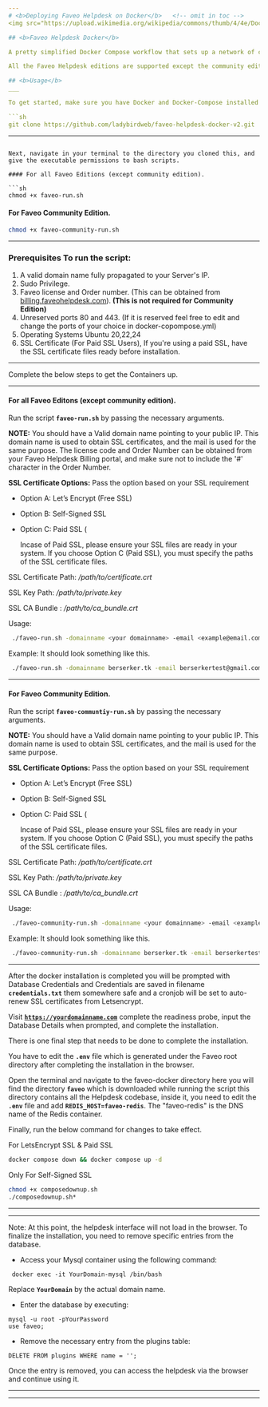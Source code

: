 ```yaml
---
# <b>Deploying Faveo Helpdesk on Docker</b>   <!-- omit in toc -->
<img src="https://upload.wikimedia.org/wikipedia/commons/thumb/4/4e/Docker_%28container_engine%29_logo.svg/440px-Docker_%28container_engine%29_logo.svg.png" alt="drawing" width="300"/>

## <b>Faveo Helpdesk Docker</b>

A pretty simplified Docker Compose workflow that sets up a network of containers for Faveo Helpdesk.

All the Faveo Helpdesk editions are supported except the community edition.

## <b>Usage</b>
___

To get started, make sure you have Docker and Docker-Compose installed on your system, and then clone the below Git-Hub repository with the below link.

```sh
git clone https://github.com/ladybirdweb/faveo-helpdesk-docker-v2.git
```

---
```

Next, navigate in your terminal to the directory you cloned this, and give the executable permissions to bash scripts.

#### For all Faveo Editions (except community edition).

```sh
chmod +x faveo-run.sh
```

#### For Faveo Community Edition.

```sh
chmod +x faveo-community-run.sh
```
---

### <b>Prerequisites To run the script:</b>

1. A valid domain name fully propagated to your Server's IP.
2. Sudo Privilege.
3. Faveo license and Order number. (This can be obtained from <a href="https://billing.faveohelpdesk.com" target="_blank" rel="noopener">billing.faveohelpdesk.com</a>).<b> (This is not required for Community Edition)</b>
4. Unreserved ports 80 and 443. (If it is reserved feel free to edit and change the ports of your choice in docker-copompose.yml)
5. Operating Systems Ubuntu 20,22,24
6. SSL Certificate (For Paid SSL Users), If you're using a paid SSL, have the SSL certificate files ready before installation.

---

Complete the below steps to get the Containers up.

---

#### <b>For all Faveo Editons (except community edition).</b>

Run the script <code><b>faveo-run.sh</b></code> by passing the necessary arguments.

**NOTE:** You should have a Valid domain name pointing to your public IP. This domain name is used to obtain SSL certificates, and the mail is used for the same purpose. The license code and Order Number can be obtained from your Faveo Helpdesk Billing portal, and make sure not to include the '#' character in the Order Number.

**SSL Certificate Options:** Pass the option based on your SSL requirement

- Option A: Let’s Encrypt (Free SSL)

- Option B: Self-Signed SSL

- Option C: Paid SSL (
  
  Incase of Paid SSL, please ensure your SSL files are ready in your system. If you choose Option C (Paid SSL), you must specify the paths of the SSL certificate files.

SSL Certificate Path: */path/to/certificate.crt*

SSL Key Path: */path/to/private.key*

SSL CA Bundle : */path/to/ca_bundle.crt*

Usage:
```sh
 ./faveo-run.sh -domainname <your domainname> -email <example@email.com> -license <faveo license code> -orderno <faveo order number> -ssl <SSL Option>
```
Example: It should look something like this.
```sh
 ./faveo-run.sh -domainname berserker.tk -email berserkertest@gmail.com -license 5H876********** -orderno 8123****** -ssl <A|B|C>
```
---

#### <b>For Faveo Community Edition.</b>

Run the script <code><b>faveo-communtiy-run.sh</b></code>  by passing the necessary arguments.

**NOTE:** You should have a Valid domain name pointing to your public IP. This domain name is used to obtain SSL certificates, and the mail is used for the same purpose.


**SSL Certificate Options:** Pass the option based on your SSL requirement

- Option A: Let’s Encrypt (Free SSL)

- Option B: Self-Signed SSL

- Option C: Paid SSL (
  
  Incase of Paid SSL, please ensure your SSL files are ready in your system. If you choose Option C (Paid SSL), you must specify the paths of the SSL certificate files.

SSL Certificate Path: */path/to/certificate.crt*

SSL Key Path: */path/to/private.key*

SSL CA Bundle : */path/to/ca_bundle.crt*



Usage:
```sh
 ./faveo-community-run.sh -domainname <your domainname> -email <example@email.com> -ssl <SSL Option>
```
Example: It should look something like this.
```sh
 ./faveo-community-run.sh -domainname berserker.tk -email berserkertest@gmail.com -ssl <A|B|C>
```

---

After the docker installation is completed you will be prompted with Database Credentials and Credentials are saved in filename <code><b>credentials.txt</b></code>  them somewhere safe and a cronjob will be set to auto-renew SSL certificates from Letsencrypt.

Visit  <code><b>https://yourdomainname.com</b></code> complete the readiness probe, input the Database Details when prompted, and complete the installation.

There is one final step that needs to be done to complete the installation. 

You have to edit the <code><b>.env</b></code> file which is generated under the Faveo root directory after completing the installation in the browser. 

Open the terminal and navigate to the faveo-docker directory here you will find the directory <code><b>faveo</b></code> which is downloaded while running the script this directory contains all the Helpdesk codebase, inside it, you need to edit the <code><b>.env</b></code>  file and add <code><b>REDIS_HOST=faveo-redis</b></code>. The "faveo-redis" is the DNS name of the Redis container. 

Finally, run the below command for changes to take effect.

For LetsEncrypt SSL & Paid SSL

```sh
docker compose down && docker compose up -d
```

Only For Self-Signed SSL

```sh
chmod +x composedownup.sh
./composedownup.sh*
```
---
---

<p class="notice--warning">
Note: At this point, the helpdesk interface will not load in the browser. To finalize the installation, you need to remove specific entries from the database.
</p>

- Access your Mysql container using the following command:

```
 docker exec -it YourDomain-mysql /bin/bash
```
Replace <code><b>YourDomain</b></code> by the actual domain name.

- Enter the database by executing:

```
mysql -u root -pYourPassword
use faveo;
```

- Remove the necessary entry from the plugins table:

```
DELETE FROM plugins WHERE name = '';
```

Once the entry is removed, you can access the helpdesk via the browser and continue using it.

---
---
